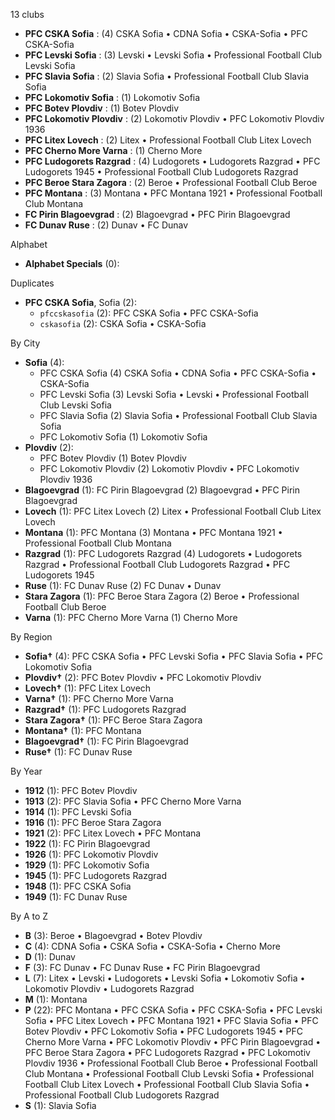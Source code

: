 13 clubs

- **PFC CSKA Sofia** : (4) CSKA Sofia • CDNA Sofia • CSKA-Sofia • PFC CSKA-Sofia
- **PFC Levski Sofia** : (3) Levski • Levski Sofia • Professional Football Club Levski Sofia
- **PFC Slavia Sofia** : (2) Slavia Sofia • Professional Football Club Slavia Sofia
- **PFC Lokomotiv Sofia** : (1) Lokomotiv Sofia
- **PFC Botev Plovdiv** : (1) Botev Plovdiv
- **PFC Lokomotiv Plovdiv** : (2) Lokomotiv Plovdiv • PFC Lokomotiv Plovdiv 1936
- **PFC Litex Lovech** : (2) Litex • Professional Football Club Litex Lovech
- **PFC Cherno More Varna** : (1) Cherno More
- **PFC Ludogorets Razgrad** : (4) Ludogorets • Ludogorets Razgrad • PFC Ludogorets 1945 • Professional Football Club Ludogorets Razgrad
- **PFC Beroe Stara Zagora** : (2) Beroe • Professional Football Club Beroe
- **PFC Montana** : (3) Montana • PFC Montana 1921 • Professional Football Club Montana
- **FC Pirin Blagoevgrad** : (2) Blagoevgrad • PFC Pirin Blagoevgrad
- **FC Dunav Ruse** : (2) Dunav • FC Dunav




Alphabet

- **Alphabet Specials** (0): 




Duplicates

- **PFC CSKA Sofia**, Sofia (2):
  - `pfccskasofia` (2): PFC CSKA Sofia • PFC CSKA-Sofia
  - `cskasofia` (2): CSKA Sofia • CSKA-Sofia




By City

- **Sofia** (4): 
  - PFC CSKA Sofia  (4) CSKA Sofia • CDNA Sofia • PFC CSKA-Sofia • CSKA-Sofia
  - PFC Levski Sofia  (3) Levski Sofia • Levski • Professional Football Club Levski Sofia
  - PFC Slavia Sofia  (2) Slavia Sofia • Professional Football Club Slavia Sofia
  - PFC Lokomotiv Sofia  (1) Lokomotiv Sofia
- **Plovdiv** (2): 
  - PFC Botev Plovdiv  (1) Botev Plovdiv
  - PFC Lokomotiv Plovdiv  (2) Lokomotiv Plovdiv • PFC Lokomotiv Plovdiv 1936
- **Blagoevgrad** (1): FC Pirin Blagoevgrad  (2) Blagoevgrad • PFC Pirin Blagoevgrad
- **Lovech** (1): PFC Litex Lovech  (2) Litex • Professional Football Club Litex Lovech
- **Montana** (1): PFC Montana  (3) Montana • PFC Montana 1921 • Professional Football Club Montana
- **Razgrad** (1): PFC Ludogorets Razgrad  (4) Ludogorets • Ludogorets Razgrad • Professional Football Club Ludogorets Razgrad • PFC Ludogorets 1945
- **Ruse** (1): FC Dunav Ruse  (2) FC Dunav • Dunav
- **Stara Zagora** (1): PFC Beroe Stara Zagora  (2) Beroe • Professional Football Club Beroe
- **Varna** (1): PFC Cherno More Varna  (1) Cherno More




By Region

- **Sofia†** (4):   PFC CSKA Sofia • PFC Levski Sofia • PFC Slavia Sofia • PFC Lokomotiv Sofia
- **Plovdiv†** (2):   PFC Botev Plovdiv • PFC Lokomotiv Plovdiv
- **Lovech†** (1):   PFC Litex Lovech
- **Varna†** (1):   PFC Cherno More Varna
- **Razgrad†** (1):   PFC Ludogorets Razgrad
- **Stara Zagora†** (1):   PFC Beroe Stara Zagora
- **Montana†** (1):   PFC Montana
- **Blagoevgrad†** (1):   FC Pirin Blagoevgrad
- **Ruse†** (1):   FC Dunav Ruse




By Year

- **1912** (1):   PFC Botev Plovdiv
- **1913** (2):   PFC Slavia Sofia • PFC Cherno More Varna
- **1914** (1):   PFC Levski Sofia
- **1916** (1):   PFC Beroe Stara Zagora
- **1921** (2):   PFC Litex Lovech • PFC Montana
- **1922** (1):   FC Pirin Blagoevgrad
- **1926** (1):   PFC Lokomotiv Plovdiv
- **1929** (1):   PFC Lokomotiv Sofia
- **1945** (1):   PFC Ludogorets Razgrad
- **1948** (1):   PFC CSKA Sofia
- **1949** (1):   FC Dunav Ruse






By A to Z

- **B** (3): Beroe • Blagoevgrad • Botev Plovdiv
- **C** (4): CDNA Sofia • CSKA Sofia • CSKA-Sofia • Cherno More
- **D** (1): Dunav
- **F** (3): FC Dunav • FC Dunav Ruse • FC Pirin Blagoevgrad
- **L** (7): Litex • Levski • Ludogorets • Levski Sofia • Lokomotiv Sofia • Lokomotiv Plovdiv • Ludogorets Razgrad
- **M** (1): Montana
- **P** (22): PFC Montana • PFC CSKA Sofia • PFC CSKA-Sofia • PFC Levski Sofia • PFC Litex Lovech • PFC Montana 1921 • PFC Slavia Sofia • PFC Botev Plovdiv • PFC Lokomotiv Sofia • PFC Ludogorets 1945 • PFC Cherno More Varna • PFC Lokomotiv Plovdiv • PFC Pirin Blagoevgrad • PFC Beroe Stara Zagora • PFC Ludogorets Razgrad • PFC Lokomotiv Plovdiv 1936 • Professional Football Club Beroe • Professional Football Club Montana • Professional Football Club Levski Sofia • Professional Football Club Litex Lovech • Professional Football Club Slavia Sofia • Professional Football Club Ludogorets Razgrad
- **S** (1): Slavia Sofia




